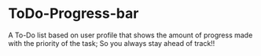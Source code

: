 # ToDo-Progress-bar
A To-Do list based on user profile that shows the amount of progress made with the priority of the task; So you always stay ahead of track!!
